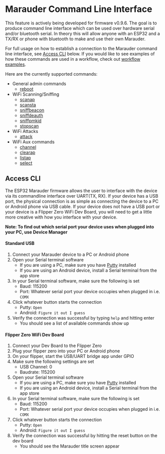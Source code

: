 # Marauder Command Line Interface
This feature is actively being developed for firmware v0.9.6. The goal is to produce command line interface which can be used over hardware serial and/or bluetooth serial. In theory this will allow anyone with an ESP32 and a TX/RX or phone with bluetooth to make and use their own Marauder.

For full usage on how to establish a connection to the Marauder command line interface, see [Access CLI](#access-cli) below.
If you would like to see examples of how these commands are used in a workflow, check out [workflow examples](workflow-examples).

Here are the currently supported commands:
- General admin commands
  - [reboot](reboot-cmd)
- WiFi Scanning/Sniffing
  - [scanap](scanap)
  - [scansta](scansta)
  - [sniffbeacon](sniffbeacon)
  - [sniffdeauth](sniffdeauth)
  - [sniffpmkid](sniffpmkid)
  - [stopscan](stopscan)
- WiFi Attacks
  - [attack](attack)
- WiFi Aux commands
  - [channel](channel)
  - [clearap](clearap)
  - [listap](listap)
  - [select](select)

## Access CLI
The ESP32 Marauder firmware allows the user to interface with the device via its commandline interface over UART(TX, RX). If your device has a USB port, the physical connection is as simple as connecting the device to a PC or Android phone via USB cable. If your device does not have a USB port or your device is a Flipper Zero WiFi Dev Board, you will need to get a little more creative with how you interface with your device.

**Note: To find out which serial port your device uses when plugged into your PC, use Device Manager**

#### Standard USB
1. Connect your Marauder device to a PC or Android phone
2. Open your Serial terminal software
    - If you are using a PC, make sure you have [Putty]() installed
    - If you are using an Android device, install a Serial terminal from the app store
3. In your Serial terminal software, make sure the following is set
    - Baud: 115200
    - Port: Whatever serial port your device occupies when plugged in i.e. `COMX`
4. Click whatever button starts the connection
    - Putty: `Open`
    - Android: `Figure it out I guess`
5. Verify the connection was successful by typing `help` and hitting enter
    - You should see a list of available commands show up

#### Flipper Zero WiFi Dev Board
1. Connect your Dev Board to the Flipper Zero
2. Plug your flipper zero into your PC or Android phone
3. On your flipper, start the USB/UART bridge app under GPIO
4. Make sure the following settings are set
    - USB Channel: 0
    - Baudrate: 115200
5. Open your Serial terminal software
    - If you are using a PC, make sure you have [Putty]() installed
    - If you are using an Android device, install a Serial terminal from the app store
6. In your Serial terminal software, make sure the following is set
    - Baud: 115200
    - Port: Whatever serial port your device occupies when plugged in i.e. `COMX`
7. Click whatever button starts the connection
    - Putty: `Open`
    - Android: `Figure it out I guess`
8. Verify the connection was successful by hitting the reset button on the dev board
    - You should see the Marauder title screen appear